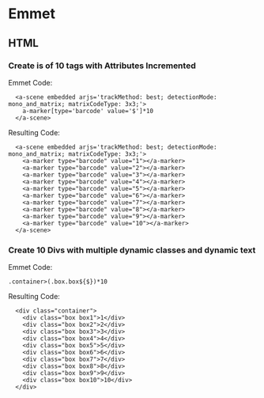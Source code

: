 # Emmet

## HTML

### Create is of 10 tags with Attributes Incremented

Emmet Code:

```XHTML
  <a-scene embedded arjs='trackMethod: best; detectionMode: mono_and_matrix; matrixCodeType: 3x3;'>
    a-marker[type='barcode' value='$']*10
  </a-scene>
```

Resulting Code:

```XHTML
  <a-scene embedded arjs='trackMethod: best; detectionMode: mono_and_matrix; matrixCodeType: 3x3;'>
    <a-marker type="barcode" value="1"></a-marker>
    <a-marker type="barcode" value="2"></a-marker>
    <a-marker type="barcode" value="3"></a-marker>
    <a-marker type="barcode" value="4"></a-marker>
    <a-marker type="barcode" value="5"></a-marker>
    <a-marker type="barcode" value="6"></a-marker>
    <a-marker type="barcode" value="7"></a-marker>
    <a-marker type="barcode" value="8"></a-marker>
    <a-marker type="barcode" value="9"></a-marker>
    <a-marker type="barcode" value="10"></a-marker>
  </a-scene>
```


### Create 10 Divs with multiple dynamic classes and dynamic text

Emmet Code:

```XHTML
.container>(.box.box${$})*10
```

Resulting Code:

```XHTML
  <div class="container">
    <div class="box box1">1</div>
    <div class="box box2">2</div>
    <div class="box box3">3</div>
    <div class="box box4">4</div>
    <div class="box box5">5</div>
    <div class="box box6">6</div>
    <div class="box box7">7</div>
    <div class="box box8">8</div>
    <div class="box box9">9</div>
    <div class="box box10">10</div>
  </div>
```